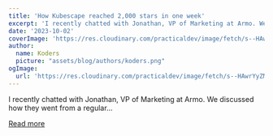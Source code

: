 ```yaml
---
title: 'How Kubescape reached 2,000 stars in one week'
excerpt: 'I recently chatted with Jonathan, VP of Marketing at Armo. We discussed how they went from a regular...'
date: '2023-10-02'
coverImage: 'https://res.cloudinary.com/practicaldev/image/fetch/s--HAwrYyZM--/c_imagga_scale,f_auto,fl_progressive,h_420,q_auto,w_1000/https://dev-to-uploads.s3.amazonaws.com/uploads/articles/noxm6r0pde9nciwjgzxj.png'
author:
  name: Koders
  picture: "assets/blog/authors/koders.png"
ogImage:
  url: 'https://res.cloudinary.com/practicaldev/image/fetch/s--HAwrYyZM--/c_imagga_scale,f_auto,fl_progressive,h_420,q_auto,w_1000/https://dev-to-uploads.s3.amazonaws.com/uploads/articles/noxm6r0pde9nciwjgzxj.png'
---
```


I recently chatted with Jonathan, VP of Marketing at Armo. We discussed how they went from a regular...

[Read more](https://dev.to/github20k/how-kubescape-reached-2000-stars-in-one-week-122c)
